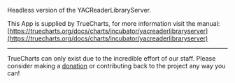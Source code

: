 Headless version of the YACReaderLibraryServer.

This App is supplied by TrueCharts, for more information visit the manual: [https://truecharts.org/docs/charts/incubator/yacreaderlibraryserver](https://truecharts.org/docs/charts/incubator/yacreaderlibraryserver)

---

TrueCharts can only exist due to the incredible effort of our staff.
Please consider making a [donation](https://truecharts.org/docs/about/sponsor) or contributing back to the project any way you can!
